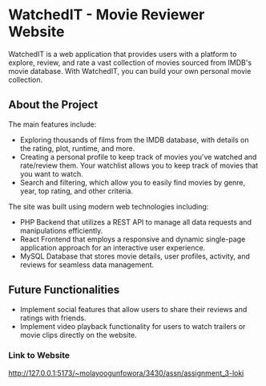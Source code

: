 # WatchedIT - Movie Reviewer Website 

WatchedIT is a web application  that provides users with a platform to explore, review, and rate a vast collection of movies sourced from IMDB's movie database. With WatchedIT, you can build your own personal movie collection.

## About the Project

The main features include:

- Exploring thousands of films from the IMDB database, with details on the rating, plot, runtime, and more.
- Creating a personal profile to keep track of movies you've watched and rate/review them. Your watchlist allows you to keep track of movies that you want to watch.
- Search and filtering, which allow you to easily find movies by genre, year, top rating, and other criteria.

The site was built using modern web technologies including:

- PHP Backend that utilizes a REST API to manage all data requests and manipulations efficiently.
- React Frontend that employs a responsive and dynamic single-page application approach for an interactive user experience.
- MySQL Database that stores movie details, user profiles, activity, and reviews for seamless data management.

## Future Functionalities

- Implement social features that allow users to share their reviews and ratings with friends.
- Implement video playback functionality for users to watch trailers or movie clips directly on the website.

### Link to Website

<http://127.0.0.1:5173/~molayoogunfowora/3430/assn/assignment_3-loki>
